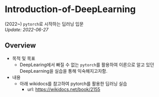 # Introduction-of-DeepLearning
(2022~) `pytorch`로 시작하는 딥러닝 입문       
_Update: 2022-06-27_   

## **Overview**
- 목적 및 목표
    - DeepLearing에서 빠질 수 없는 `pytorch`를 활용하여 이론으로 알고 있던 DeepLearning을 실습을 통해 익숙해지고자함.
- 내용
    - 아래 wikidocs를 참고하여 pytorch를 활용한 딥러닝 실습
      - url: https://wikidocs.net/book/2155 
